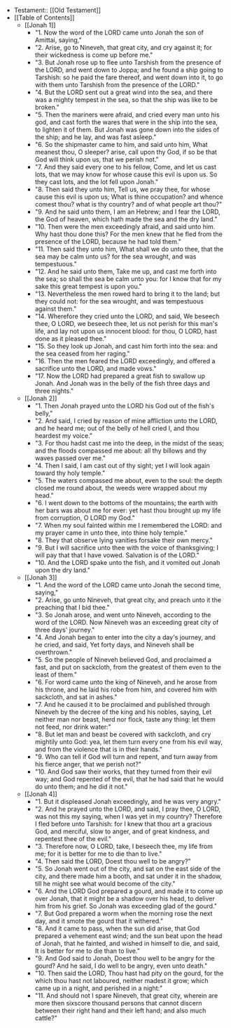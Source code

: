 - Testament:: [[Old Testament]]
- [[Table of Contents]]
    - [[Jonah 1]]
        - "1. Now the word of the LORD came unto Jonah the son of Amittai, saying,"
        - "2. Arise, go to Nineveh, that great city, and cry against it; for their wickedness is come up before me."
        - "3. But Jonah rose up to flee unto Tarshish from the presence of the LORD, and went down to Joppa; and he found a ship going to Tarshish: so he paid the fare thereof, and went down into it, to go with them unto Tarshish from the presence of the LORD."
        - "4. But the LORD sent out a great wind into the sea, and there was a mighty tempest in the sea, so that the ship was like to be broken."
        - "5. Then the mariners were afraid, and cried every man unto his god, and cast forth the wares that were in the ship into the sea, to lighten it of them. But Jonah was gone down into the sides of the ship; and he lay, and was fast asleep."
        - "6. So the shipmaster came to him, and said unto him, What meanest thou, O sleeper? arise, call upon thy God, if so be that God will think upon us, that we perish not."
        - "7. And they said every one to his fellow, Come, and let us cast lots, that we may know for whose cause this evil is upon us. So they cast lots, and the lot fell upon Jonah."
        - "8. Then said they unto him, Tell us, we pray thee, for whose cause this evil is upon us; What is thine occupation? and whence comest thou? what is thy country? and of what people art thou?"
        - "9. And he said unto them, I am an Hebrew; and I fear the LORD, the God of heaven, which hath made the sea and the dry land."
        - "10. Then were the men exceedingly afraid, and said unto him. Why hast thou done this? For the men knew that he fled from the presence of the LORD, because he had told them."
        - "11. Then said they unto him, What shall we do unto thee, that the sea may be calm unto us? for the sea wrought, and was tempestuous."
        - "12. And he said unto them, Take me up, and cast me forth into the sea; so shall the sea be calm unto you: for I know that for my sake this great tempest is upon you."
        - "13. Nevertheless the men rowed hard to bring it to the land; but they could not: for the sea wrought, and was tempestuous against them."
        - "14. Wherefore they cried unto the LORD, and said, We beseech thee, O LORD, we beseech thee, let us not perish for this man's life, and lay not upon us innocent blood: for thou, O LORD, hast done as it pleased thee."
        - "15. So they look up Jonah, and cast him forth into the sea: and the sea ceased from her raging."
        - "16. Then the men feared the LORD exceedingly, and offered a sacrifice unto the LORD, and made vows."
        - "17. Now the LORD had prepared a great fish to swallow up Jonah. And Jonah was in the belly of the fish three days and three nights."
    - [[Jonah 2]]
        - "1. Then Jonah prayed unto the LORD his God out of the fish's belly,"
        - "2. And said, I cried by reason of mine affliction unto the LORD, and he heard me; out of the belly of hell cried I, and thou heardest my voice."
        - "3. For thou hadst cast me into the deep, in the midst of the seas; and the floods compassed me about: all thy billows and thy waves passed over me."
        - "4. Then I said, I am cast out of thy sight; yet I will look again toward thy holy temple."
        - "5. The waters compassed me about, even to the soul: the depth closed me round about, the weeds were wrapped about my head."
        - "6. I went down to the bottoms of the mountains; the earth with her bars was about me for ever: yet hast thou brought up my life from corruption, O LORD my God."
        - "7. When my soul fainted within me I remembered the LORD: and my prayer came in unto thee, into thine holy temple."
        - "8. They that observe lying vanities forsake their own mercy."
        - "9. But I will sacrifice unto thee with the voice of thanksgiving; I will pay that that I have vowed. Salvation is of the LORD."
        - "10. And the LORD spake unto the fish, and it vomited out Jonah upon the dry land."
    - [[Jonah 3]]
        - "1. And the word of the LORD came unto Jonah the second time, saying,"
        - "2. Arise, go unto Nineveh, that great city, and preach unto it the preaching that I bid thee."
        - "3. So Jonah arose, and went unto Nineveh, according to the word of the LORD. Now Nineveh was an exceeding great city of three days' journey."
        - "4. And Jonah began to enter into the city a day's journey, and he cried, and said, Yet forty days, and Nineveh shall be overthrown."
        - "5. So the people of Nineveh believed God, and proclaimed a fast, and put on sackcloth, from the greatest of them even to the least of them."
        - "6. For word came unto the king of Nineveh, and he arose from his throne, and he laid his robe from him, and covered him with sackcloth, and sat in ashes."
        - "7. And he caused it to be proclaimed and published through Nineveh by the decree of the king and his nobles, saying, Let neither man nor beast, herd nor flock, taste any thing: let them not feed, nor drink water:"
        - "8. But let man and beast be covered with sackcloth, and cry mightily unto God: yea, let them turn every one from his evil way, and from the violence that is in their hands."
        - "9. Who can tell if God will turn and repent, and turn away from his fierce anger, that we perish not?"
        - "10. And God saw their works, that they turned from their evil way; and God repented of the evil, that he had said that he would do unto them; and he did it not."
    - [[Jonah 4]]
        - "1. But it displeased Jonah exceedingly, and he was very angry."
        - "2. And he prayed unto the LORD, and said, I pray thee, O LORD, was not this my saying, when I was yet in my country? Therefore I fled before unto Tarshish: for I knew that thou art a gracious God, and merciful, slow to anger, and of great kindness, and repentest thee of the evil."
        - "3. Therefore now, O LORD, take, I beseech thee, my life from me; for it is better for me to die than to live."
        - "4. Then said the LORD, Doest thou well to be angry?"
        - "5. So Jonah went out of the city, and sat on the east side of the city, and there made him a booth, and sat under it in the shadow, till he might see what would become of the city."
        - "6. And the LORD God prepared a gourd, and made it to come up over Jonah, that it might be a shadow over his head, to deliver him from his grief. So Jonah was exceeding glad of the gourd."
        - "7. But God prepared a worm when the morning rose the next day, and it smote the gourd that it withered."
        - "8. And it came to pass, when the sun did arise, that God prepared a vehement east wind; and the sun beat upon the head of Jonah, that he fainted, and wished in himself to die, and said, It is better for me to die than to live."
        - "9. And God said to Jonah, Doest thou well to be angry for the gourd? And he said, I do well to be angry, even unto death."
        - "10. Then said the LORD, Thou hast had pity on the gourd, for the which thou hast not laboured, neither madest it grow; which came up in a night, and perished in a night:"
        - "11. And should not I spare Nineveh, that great city, wherein are more then sixscore thousand persons that cannot discern between their right hand and their left hand; and also much cattle?"
